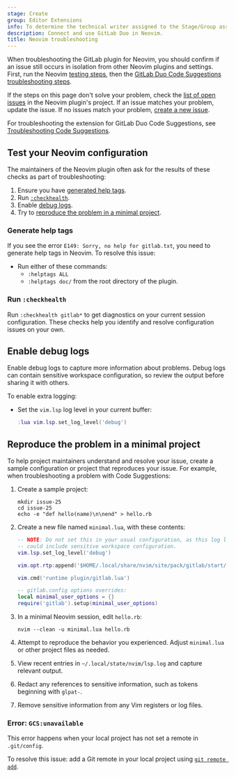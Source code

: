```yaml
---
stage: Create
group: Editor Extensions
info: To determine the technical writer assigned to the Stage/Group associated with this page, see https://handbook.gitlab.com/handbook/product/ux/technical-writing/#assignments
description: Connect and use GitLab Duo in Neovim.
title: Neovim troubleshooting
---
```


When troubleshooting the GitLab plugin for Neovim, you should confirm if an issue still occurs
in isolation from other Neovim plugins and settings. First, run the Neovim [testing steps](#test-your-neovim-configuration),
then the [GitLab Duo Code Suggestions troubleshooting steps](../../user/project/repository/code_suggestions/troubleshooting.md).

If the steps on this page don't solve your problem, check the
[list of open issues](https://gitlab.com/gitlab-org/editor-extensions/gitlab.vim/-/issues/?sort=created_date&state=opened&first_page_size=100)
in the Neovim plugin's project. If an issue matches your problem, update the issue.
If no issues match your problem, [create a new issue](https://gitlab.com/gitlab-org/editor-extensions/gitlab.vim/-/issues/new).

For troubleshooting the extension for GitLab Duo Code Suggestions,
see [Troubleshooting Code Suggestions](../../user/project/repository/code_suggestions/troubleshooting.md#neovim-troubleshooting).

## Test your Neovim configuration

The maintainers of the Neovim plugin often ask for the results of these checks as part of troubleshooting:

1. Ensure you have [generated help tags](#generate-help-tags).
1. Run [`:checkhealth`](#run-checkhealth).
1. Enable [debug logs](#enable-debug-logs).
1. Try to [reproduce the problem in a minimal project](#reproduce-the-problem-in-a-minimal-project).

### Generate help tags

If you see the error `E149: Sorry, no help for gitlab.txt`, you need to generate help tags in Neovim.
To resolve this issue:

- Run either of these commands:
  - `:helptags ALL`
  - `:helptags doc/` from the root directory of the plugin.

### Run `:checkhealth`

Run `:checkhealth gitlab*` to get diagnostics on your current session configuration.
These checks help you identify and resolve configuration issues on your own.

## Enable debug logs

Enable debug logs to capture more information about problems. Debug logs can
contain sensitive workspace configuration, so review the output before sharing
it with others.

To enable extra logging:

- Set the `vim.lsp` log level in your current buffer:

  ```lua
  :lua vim.lsp.set_log_level('debug')
  ```

## Reproduce the problem in a minimal project

To help project maintainers understand and resolve your issue, create a sample
configuration or project that reproduces your issue. For example, when troubleshooting
a problem with Code Suggestions:

1. Create a sample project:

   ```plaintext
   mkdir issue-25
   cd issue-25
   echo -e "def hello(name)\n\nend" > hello.rb
   ```

1. Create a new file named `minimal.lua`, with these contents:

   ```lua
   -- NOTE: Do not set this in your usual configuration, as this log level
   -- could include sensitive workspace configuration.
   vim.lsp.set_log_level('debug')

   vim.opt.rtp:append('$HOME/.local/share/nvim/site/pack/gitlab/start/gitlab.vim')

   vim.cmd('runtime plugin/gitlab.lua')

   -- gitlab.config options overrides:
   local minimal_user_options = {}
   require('gitlab').setup(minimal_user_options)
   ```

1. In a minimal Neovim session, edit `hello.rb`:

   ```shell
   nvim --clean -u minimal.lua hello.rb
   ```

1. Attempt to reproduce the behavior you experienced. Adjust `minimal.lua` or other project files as needed.
1. View recent entries in `~/.local/state/nvim/lsp.log` and capture relevant output.
1. Redact any references to sensitive information, such as tokens beginning with `glpat-`.
1. Remove sensitive information from any Vim registers or log files.

### Error: `GCS:unavailable`

This error happens when your local project has not set a remote in `.git/config`.

To resolve this issue: add a Git remote in your local project using
[`git remote add`](../../topics/git/commands.md#git-remote-add).
